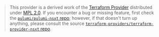 > This provider is a derived work of the [Terraform Provider](https://github.com/terraform-providers/terraform-provider-nsxt)
> distributed under [MPL 2.0](https://www.mozilla.org/en-US/MPL/2.0/). If you encounter a bug or missing feature,
> first check the [`pulumi/pulumi-nsxt` repo](https://github.com/pulumi/pulumi-nsxt/issues); however, if that doesn't turn up anything,
> please consult the source [`terraform-providers/terraform-provider-nsxt` repo](https://github.com/terraform-providers/terraform-provider-nsxt/issues).